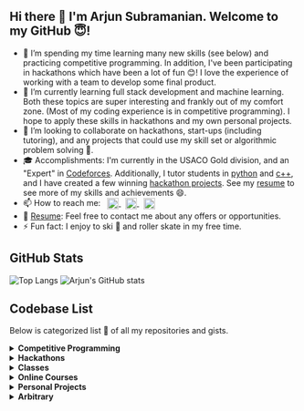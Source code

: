 ## Hi there :wave: I'm Arjun Subramanian. Welcome to my GitHub :innocent:!
* :telescope: I’m spending my time learning many new skills (see below) and practicing competitive programming. In addition, I've been participating in hackathons which have been a lot of fun :blush:! I love the experience of working with a team to develop some final product.
* :seedling: I’m currently learning full stack development and machine learning. Both these topics are super interesting and frankly out of my comfort zone. (Most of my coding experience is in competitive programming). I hope to apply these skills in hackathons and my own personal projects.
* :dancers: I’m looking to collaborate on hackathons, start-ups (including tutoring), and any projects that could use my skill set or algorithmic problem solving :brain:.
* :mortar_board: Accomplishments: I'm currently in the USACO Gold division, and an "Expert" in [Codeforces](https://codeforces.com/profile/arjunsubramanian). Additionally, I tutor students in [python](https://github.com/asubramanian08/PythonClass) and [c++](https://github.com/asubramanian08/StormingRobots), and I have created a few winning [hackathon projects](https://devpost.com/asubramanian135). See my [resume](https://docs.google.com/document/d/1uI0RXTPqTmsUZgOpBQsL_A4PPwwto4EsdytBQhftL3w/edit?usp=sharing) to see more of my skills and achievements :smile:.
* :mailbox: How to reach me: &nbsp; <a href="www.linkedin.com/in/arjun-subramanian-135AS"> <img align="center" width="20px" height="20px" src="https://cdn.icon-icons.com/icons2/1753/PNG/512/iconfinder-social-media-applications-14linkedin-4102586_113786.png" /> </a> &nbsp; <a href="mailto:arjun.subramanian.08@gmail.com"> <img align="center" width="20px" height="20px" src="https://cdn.icon-icons.com/icons2/614/PNG/128/email-envelope-outline-shape-with-rounded-corners_icon-icons.com_56530.png" /> </a> &nbsp; <a href="https://discordapp.com/users/696745855616679937"> <img align="center" width="20px" height="20px" src="https://cdn.icon-icons.com/icons2/2108/PNG/512/discord_icon_130958.png" /> </a>
* :briefcase: [Resume](https://docs.google.com/document/d/1uI0RXTPqTmsUZgOpBQsL_A4PPwwto4EsdytBQhftL3w/edit?usp=sharing): Feel free to contact me about any offers or opportunities.
* :zap: Fun fact: I enjoy to ski :ski: and roller skate in my free time.

## GitHub Stats
![Top Langs](https://github-readme-stats.vercel.app/api/top-langs/?username=asubramanian08&langs_count=8&theme=github_dark&hide_border=true&layout=compact)
![Arjun's GitHub stats](https://github-readme-stats.vercel.app/api?username=asubramanian08&count_private=true&show_icons=true&theme=github_dark&hide_border=true)

## Codebase List

Below is categorized list :open_file_folder: of all my repositories and gists.

<details> <summary><b>Competitive Programming</b></summary>

* [USACO](https://github.com/asubramanian08/USACO): USACO solutions and training resources
* [Codeforces](https://github.com/asubramanian08/Codeforces): Codeforces solutions for contests and practice
* [MetaHackerCup](https://github.com/asubramanian08/MetaHackerCup): Meta Hacker Cup solutions, practice, and certificates
* [AlphaStar-Ada](https://github.com/asubramanian08/AlphaStar-Ada): Alphastar Ada master course CC39-21 - Covers several different CP competitions
* [AlphaStar-PlatinumB](https://github.com/asubramanian08/AlphaStar-PlatinumB): AlphaStar Platinum Part B - course number CC51B
* [AlphaStar-PlatinumA](https://github.com/asubramanian08/AlphaStar-PlatinumA): AlphaStar Platinum Part A - course number CC51A
* [AtCoder](https://github.com/asubramanian08/AtCoder): AtCoder submissions, solutions, and practice
* [AlphaStar-GoldBooster](https://github.com/asubramanian08/AlphaStar-GoldBooster): Alphastar gold booster (course number CC44)
* [IOI](https://github.com/asubramanian08/IOI): Practice solutions to IOI problems
* [StarLeague-Part2](https://github.com/asubramanian08/StarLeague-Part2): Starleague USACO gold part 2 class
* [StarLeague-Part1](https://github.com/asubramanian08/StarLeague-Part1): Starleague USACO gold part 1
</details>

<details> <summary><b>Hackathons</b></summary>

* [Space-Query](https://github.com/asubramanian08/Space-Query): Honorable mention for HTHS 2022 hackathon - Answer outerspace related questions using NLP
* [WaffleHacks](https://github.com/asubramanian08/WaffleHacks): 2022 waffle hacks hackathon - Locate nearby restaurants suitable for a given dietary restriction
* [Save-the-Food](https://github.com/asubramanian08/Save-the-Food): Merge Hacks 2022 - Track and donate unused food
* [LaunchHacks](https://github.com/asubramanian08/LaunchHacks): Launch hacks 2022 hackathon - Manage, maintain, and simulate the growth a one's finances
</details>

<details> <summary><b>Classes</b></summary>

* [PACT-Group-2](https://github.com/asubramanian08/PACT-Group-2): Approximation and randomized algorithms - PACT group 2 with Dr. Rajiv Gandhi
* [StormingRobots](https://github.com/asubramanian08/StormingRobots): Storming Robots CS track with Ms. Mabrey
* [C-plus-plus](https://github.com/asubramanian08/C-plus-plus): Storming Robots level V - learning new and old standards of C++
* [PACT-Group-1](https://github.com/asubramanian08/PACT-Group-1): Theoretical Computer Science - PACT group 1 with Dr. Rajiv Gandhi
</details>

<details> <summary><b>Online Courses</b></summary>

* [MLSpecialization](https://github.com/asubramanian08/MLSpecialization): Stanford's 3 part machine learning specialization with Andrew Ng
* [PrincetonAlgorithms](https://github.com/asubramanian08/PrincetonAlgorithms): Coursera Princeton Algorithms course part 1 and 2, equivalent to COS 226
* [Duke-MySQL](https://github.com/asubramanian08/Duke-MySQL): Duke's Big Data with MySQL coursera
* [AlgoTheoryMachine](https://github.com/asubramanian08/AlgoTheoryMachine): Coursera's Computer Science: Algorithms, Theory, and Machines by Princeton
* [AndrewNgML](https://github.com/asubramanian08/AndrewNgML): Coursera's Machine Learning course with Stanford University, similar to Stanford's CS229
</details>

<details> <summary><b>Personal Projects</b></summary>

* [MathExpression.py](https://gist.github.com/asubramanian08/7b4daa58b039b2eeb84b9f8975de0d07): Evaluate a math expression with order of operations
* [2048](https://gist.github.com/asubramanian08/f631933a01f8e20d73c63ecb3326dd04): Play a visual 2048 game using front end languages (incomplete)
* [SudokuSolver.cpp](https://gist.github.com/asubramanian08/92aa00f852f6475dae99b6d6c856af3c): Solve any sudoku board through a brute force filling algorithm
* [PasswordManager](https://gist.github.com/asubramanian08/e481c911a7068802e0e67cb53bde64c3): Store and fetch (manage) all password using one universal password (incomplete)
</details>

<details> <summary><b>Arbitrary</b></summary>

* [PythonClass](https://github.com/asubramanian08/PythonClass): Lecture notes for my python tutoring
* [asubramanian08](https://github.com/asubramanian08/asubramanian08): This repos :smile: - README profile
* [AP-CSA](https://github.com/asubramanian08/AP-CSA): Preparations for my 5 on AP-CSA
* [Algorithms](https://github.com/asubramanian08/Algorithms): Implementations for numerous algorithms
</details>
